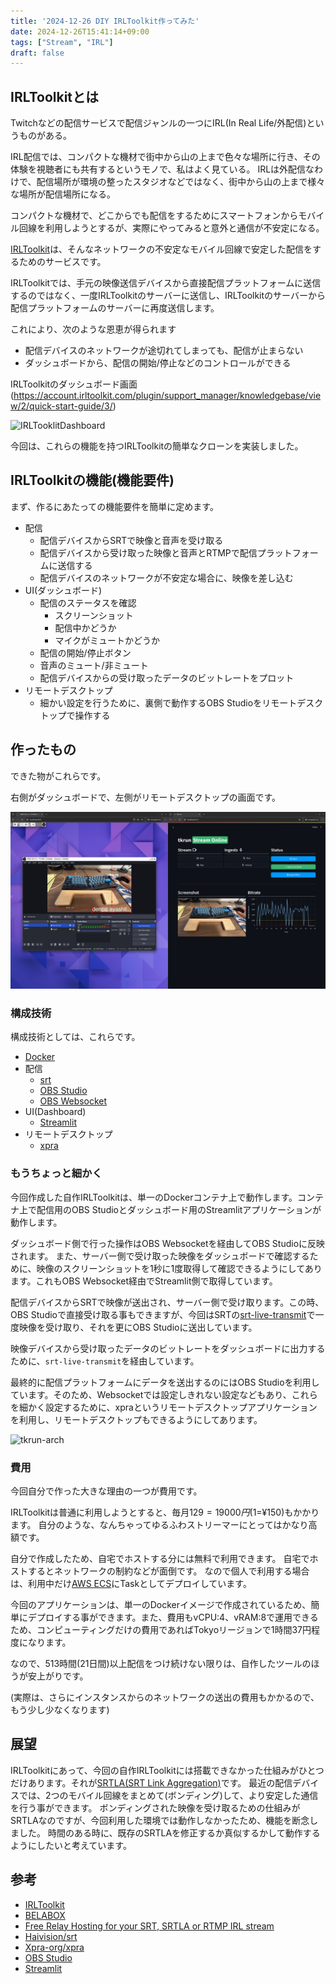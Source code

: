 ```yaml
---
title: '2024-12-26 DIY IRLToolkit作ってみた'
date: 2024-12-26T15:41:14+09:00
tags: ["Stream", "IRL"]
draft: false
---
```


## IRLToolkitとは


Twitchなどの配信サービスで配信ジャンルの一つにIRL(In Real Life/外配信)というものがある。

IRL配信では、コンパクトな機材で街中から山の上まで色々な場所に行き、その体験を視聴者にも共有するというモノで、私はよく見ている。
IRLは外配信なわけで、配信場所が環境の整ったスタジオなどではなく、街中から山の上まで様々な場所が配信場所になる。

コンパクトな機材で、どこからでも配信をするためにスマートフォンからモバイル回線を利用しようとするが、実際にやってみると意外と通信が不安定になる。

[IRLToolkit](https://irltoolkit.com/)は、そんなネットワークの不安定なモバイル回線で安定した配信をするためのサービスです。


IRLToolkitでは、手元の映像送信デバイスから直接配信プラットフォームに送信するのではなく、一度IRLToolkitのサーバーに送信し、IRLToolkitのサーバーから配信プラットフォームのサーバーに再度送信します。

これにより、次のような恩恵が得られます

- 配信デバイスのネットワークが途切れてしまっても、配信が止まらない
- ダッシュボードから、配信の開始/停止などのコントロールができる


IRLToolkitのダッシュボード画面(https://account.irltoolkit.com/plugin/support_manager/knowledgebase/view/2/quick-start-guide/3/)

![IRLTooklitDashboard](https://i.imgur.com/af7NxpV.png)

今回は、これらの機能を持つIRLToolkitの簡単なクローンを実装しました。



## IRLToolkitの機能(機能要件)

まず、作るにあたっての機能要件を簡単に定めます。

- 配信
  - 配信デバイスからSRTで映像と音声を受け取る
  - 配信デバイスから受け取った映像と音声とRTMPで配信プラットフォームに送信する
  - 配信デバイスのネットワークが不安定な場合に、映像を差し込む
- UI(ダッシュボード)
  - 配信のステータスを確認
    - スクリーンショット
    - 配信中かどうか
    - マイクがミュートかどうか
  - 配信の開始/停止ボタン
  - 音声のミュート/非ミュート
  - 配信デバイスからの受け取ったデータのビットレートをプロット
- リモートデスクトップ
  - 細かい設定を行うために、裏側で動作するOBS Studioをリモートデスクトップで操作する


## 作ったもの


できた物がこれらです。

右側がダッシュボードで、左側がリモートデスクトップの画面です。

![tkrun](tkrun.png)


### 構成技術


構成技術としては、これらです。

- [Docker](https://www.docker.com/)
- 配信
  - [srt](https://github.com/Haivision/srt/tree/master) 
  - [OBS Studio](https://obsproject.com/)
  - [OBS Websocket](https://github.com/obsproject/obs-websocket)
- UI(Dashboard)
  - [Streamlit](https://streamlit.io/)
- リモートデスクトップ
  - [xpra](https://github.com/Xpra-org/xpra)


### もうちょっと細かく

今回作成した自作IRLToolkitは、単一のDockerコンテナ上で動作します。コンテナ上で配信用のOBS Studioとダッシュボード用のStreamlitアプリケーションが動作します。

ダッシュボード側で行った操作はOBS Websocketを経由してOBS Studioに反映されます。
また、サーバー側で受け取った映像をダッシュボードで確認するために、映像のスクリーンショットを1秒に1度取得して確認できるようにしてあります。これもOBS Websocket経由でStreamlit側で取得しています。

配信デバイスからSRTで映像が送出され、サーバー側で受け取ります。この時、OBS Studioで直接受け取る事もできますが、今回はSRTの[srt-live-transmit](https://github.com/Haivision/srt/blob/master/docs/apps/srt-live-transmit.md)で一度映像を受け取り、それを更にOBS Studioに送出しています。

映像デバイスから受け取ったデータのビットレートをダッシュボードに出力するために、`srt-live-transmit`を経由しています。


最終的に配信プラットフォームにデータを送出するのにはOBS Studioを利用しています。そのため、Websocketでは設定しきれない設定などもあり、これらを細かく設定するために、xpraというリモートデスクトップアプリケーションを利用し、リモートデスクトップもできるようにしてあります。

![tkrun-arch](skrun-arch.png)



### 費用

今回自分で作った大きな理由の一つが費用です。

IRLToolkitは普通に利用しようとすると、毎月$129=19000円($1=¥150)もかかります。
自分のような、なんちゃってゆるふわストリーマーにとってはかなり高額です。


自分で作成したため、自宅でホストする分には無料で利用できます。
自宅でホストするとネットワークの制約などが面倒です。
なので個人で利用する場合は、利用中だけ[AWS ECS](https://aws.amazon.com/jp/ecs/)にTaskとしてデプロイしています。

今回のアプリケーションは、単一のDockerイメージで作成されているため、簡単にデプロイする事ができます。また、費用もvCPU:4、vRAM:8で運用できるため、コンピューティングだけの費用であればTokyoリージョンで1時間37円程度になります。

なので、513時間(21日間)以上配信をつけ続けない限りは、自作したツールのほうが安上がりです。

(実際は、さらにインスタンスからのネットワークの送出の費用もかかるので、もう少し少なくなります)


## 展望

IRLToolkitにあって、今回の自作IRLToolkitには搭載できなかった仕組みがひとつだけあります。それが[SRTLA(SRT Link Aggregation)](https://github.com/BELABOX/srtla)です。
最近の配信デバイスでは、2つのモバイル回線をまとめて(ボンディング)して、より安定した通信を行う事ができます。
ボンディングされた映像を受け取るための仕組みがSRTLAなのですが、今回利用した環境では動作しなかったため、機能を断念しました。
時間のある時に、既存のSRTLAを修正するか真似するかして動作するようにしたいと考えています。


## 参考

- [IRLToolkit](https://irltoolkit.com/)
- [BELABOX](https://belabox.net/)
- [Free Relay Hosting for your SRT, SRTLA or RTMP IRL stream](https://youtu.be/HdXAc8GyEyU?si=u0qbbKTpgCh2kzsC)
- [Haivision/srt](https://github.com/Haivision/srt)
- [Xpra-org/xpra](https://github.com/Xpra-org/xpra)
- [OBS Studio](https://obsproject.com/)
- [Streamlit](https://streamlit.io/)
